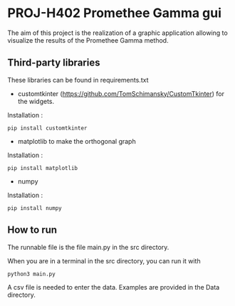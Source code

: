 # PROJ-H402 Promethee Gamma gui

The aim of this project is the realization of a graphic application allowing to visualize the results of the Promethee Gamma method.

## Third-party libraries

These libraries can be found in requirements.txt <br />

- customtkinter (https://github.com/TomSchimansky/CustomTkinter) for the widgets. <br />

Installation : 
```
pip install customtkinter
```

- matplotlib to make the orthogonal graph <br />

Installation : 
```
pip install matplotlib
```

- numpy <br />

Installation : 
```
pip install numpy
```

## How to run

The runnable file is the file main.py in the src directory. <br />

When you are in a terminal in the src directory, you can run it with
```
python3 main.py
```

A csv file is needed to enter the data. Examples are provided in the Data directory.